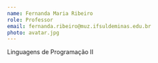 ```yaml
---
name: Fernanda Maria Ribeiro
role: Professor
email: fernanda.ribeiro@muz.ifsuldeminas.edu.br
photo: avatar.jpg
---
```


Linguagens de Programação II
